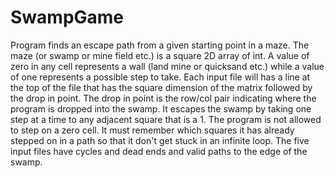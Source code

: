 # SwampGame
Program finds an escape path from a given starting point in a maze. 
The maze (or swamp or mine field etc.) is a square 2D array of int. 
A value of zero in any cell represents a wall (land mine or quicksand etc.) while a value of one represents a possible step to take. 
Each input file will has a line at the top of the file that has the square dimension of the matrix followed by the drop in point. 
The drop in point is the row/col pair indicating where the program is dropped into the swamp. 
It escapes the swamp by taking one step at a time to any adjacent square that is a 1. 
The program is not allowed to step on a zero cell. It must remember which squares it has already stepped on in a path 
so that it don't get stuck in an infinite loop. The five input files have cycles and dead ends and valid paths to the edge of the swamp.

